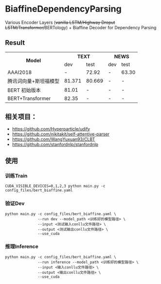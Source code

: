 # BiaffineDependencyParsing
Various Encoder Layers (~~vanilla LSTM/Highway Droput LSTM/Transformer/~~BERTology) + Biaffine Decoder for Dependency Parsing
## Result

<table><tr><th rowspan="2">Model</th><th colspan="2">TEXT</th><th colspan="2">NEWS</th></tr><tr><td>dev</td><td>test</td><td>dev</td><td>test</td></tr><tr><td>AAAI2018</td><td>-</td><td>72.92</td><td>-</td><td>63.30</td></tr><tr><td>腾讯词向量+斯坦福模型</td><td>81.371</td><td>80.669</td><td>-</td><td>-</td></tr><tr><td>BERT 初始版本</td><td>81.01</td><td>-</td><td>-</td><td>-</td></tr><tr><td>BERT+Transformer</td><td>82.35</td><td>-</td><td>-</td><td>-</td></tr></table>

## 相关项目：
- https://github.com/Hyperparticle/udify
- https://github.com/nikitakit/self-attentive-parser
- https://github.com/WangYuxuan93/CLBT
- https://github.com/stanfordnlp/stanfordnlp

## 使用
### 训练Train
```shell
CUDA_VISIBLE_DEVICES=0,1,2,3 python main.py -c config_files/bert_biaffine.yaml
```
### 验证Dev
```shell
python main.py -c config_files/bert_biaffine.yaml \
               --run dev --model_path <训练好的模型路径> \
               --input <测试输入conllu文件路径> \
               --output <测试输出conllu文件路径> \
               --use_cuda
```
### 推理Inference
```shell
python main.py -c config_files/bert_biaffine.yaml \
               --run inference --model_path <训练好的模型路径> \
               --input <输入conllu文件路径> \
               --output <输出conllu文件路径> \
               --use_cuda
```
